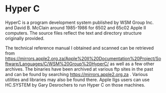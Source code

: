 # Hyper C

HyperC is a program development system published by WSM Group Inc. and David B. McClain around 1985-1986 for 6502 and 65c02 Apple II computers.  The source files reflect the text and directory structure originally provided.  

The technical reference manual I obtained and scanned can be retrieved from https://mirrors.apple2.org.za/Apple%20II%20Documentation%20Project/Software/Languages/C/WSM%20Group%20HyperC/ as well as a few other archives.  The binaries have been archived at various ftp sites in the past and can be found by searching https://mirrors.apple2.org.za .  Various utilities and libraries may also be found there.  Apple IIgs users can use HC.SYSTEM by Gary Desrochers to run Hyper C on those machines.
